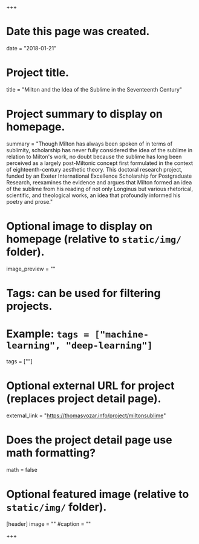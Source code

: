 +++
# Date this page was created.
date = "2018-01-21"

# Project title.
title = "Milton and the Idea of the Sublime in the Seventeenth Century"

# Project summary to display on homepage.
summary = "Though Milton has always been spoken of in terms of sublimity, scholarship has never fully considered the idea of the sublime in relation to Milton's work, no doubt because the sublime has long been perceived as a largely post-Miltonic concept first formulated in the context of eighteenth-century aesthetic theory. This doctoral research project, funded by an Exeter International Excellence Scholarship for Postgraduate Research, reexamines the evidence and argues that Milton formed an idea of the sublime from his reading of not only Longinus but various rhetorical, scientific, and theological works, an idea that profoundly informed his poetry and prose."

# Optional image to display on homepage (relative to `static/img/` folder).
image_preview = ""

# Tags: can be used for filtering projects.
# Example: `tags = ["machine-learning", "deep-learning"]`
tags = [""]

# Optional external URL for project (replaces project detail page).
external_link = "https://thomasvozar.info/project/miltonsublime"

# Does the project detail page use math formatting?
math = false

# Optional featured image (relative to `static/img/` folder).
[header]
image = ""
#caption = ""

+++
